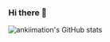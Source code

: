 ### Hi there 👋
![ankiimation's GitHub stats](https://github-readme-stats.vercel.app/api?username=ankiimation&show_icons=true&theme=transparent)

